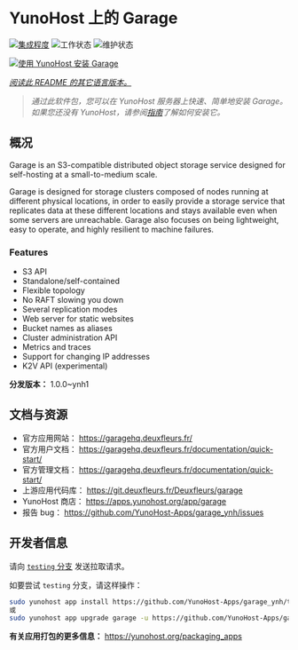 <!--
注意：此 README 由 <https://github.com/YunoHost/apps/tree/master/tools/readme_generator> 自动生成
请勿手动编辑。
-->

# YunoHost 上的 Garage

[![集成程度](https://dash.yunohost.org/integration/garage.svg)](https://ci-apps.yunohost.org/ci/apps/garage/) ![工作状态](https://ci-apps.yunohost.org/ci/badges/garage.status.svg) ![维护状态](https://ci-apps.yunohost.org/ci/badges/garage.maintain.svg)

[![使用 YunoHost 安装 Garage](https://install-app.yunohost.org/install-with-yunohost.svg)](https://install-app.yunohost.org/?app=garage)

*[阅读此 README 的其它语言版本。](./ALL_README.md)*

> *通过此软件包，您可以在 YunoHost 服务器上快速、简单地安装 Garage。*  
> *如果您还没有 YunoHost，请参阅[指南](https://yunohost.org/install)了解如何安装它。*

## 概况

Garage is an S3-compatible distributed object storage service designed for self-hosting at a small-to-medium scale.

Garage is designed for storage clusters composed of nodes running at different physical locations, in order to easily provide a storage service that replicates data at these different locations and stays available even when some servers are unreachable. Garage also focuses on being lightweight, easy to operate, and highly resilient to machine failures.

### Features

- S3 API
- Standalone/self-contained
- Flexible topology
- No RAFT slowing you down
- Several replication modes
- Web server for static websites
- Bucket names as aliases
- Cluster administration API
- Metrics and traces
- Support for changing IP addresses
- K2V API (experimental)


**分发版本：** 1.0.0~ynh1
## 文档与资源

- 官方应用网站： <https://garagehq.deuxfleurs.fr/>
- 官方用户文档： <https://garagehq.deuxfleurs.fr/documentation/quick-start/>
- 官方管理文档： <https://garagehq.deuxfleurs.fr/documentation/quick-start/>
- 上游应用代码库： <https://git.deuxfleurs.fr/Deuxfleurs/garage>
- YunoHost 商店： <https://apps.yunohost.org/app/garage>
- 报告 bug： <https://github.com/YunoHost-Apps/garage_ynh/issues>

## 开发者信息

请向 [`testing` 分支](https://github.com/YunoHost-Apps/garage_ynh/tree/testing) 发送拉取请求。

如要尝试 `testing` 分支，请这样操作：

```bash
sudo yunohost app install https://github.com/YunoHost-Apps/garage_ynh/tree/testing --debug
或
sudo yunohost app upgrade garage -u https://github.com/YunoHost-Apps/garage_ynh/tree/testing --debug
```

**有关应用打包的更多信息：** <https://yunohost.org/packaging_apps>
